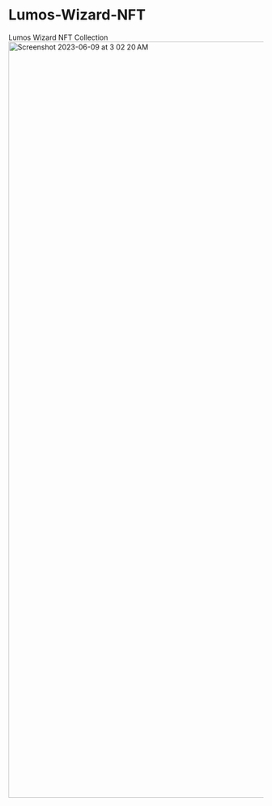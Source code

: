 # Lumos-Wizard-NFT
Lumos Wizard NFT Collection
<img width="1492" alt="Screenshot 2023-06-09 at 3 02 20 AM" src="https://github.com/zeddkhan03/Lumos-Wizard-NFT/assets/111868309/469dfe25-a819-4394-9982-b091fae91b9d">
